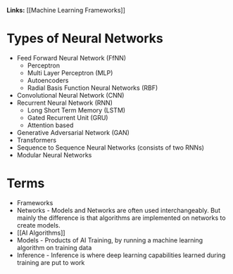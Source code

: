 **Links:**
[[Machine Learning Frameworks]]

# Types of Neural Networks
- Feed Forward Neural Network (FfNN)
	- Perceptron
	- Multi Layer Perceptron (MLP)
	- Autoencoders
	- Radial Basis Function Neural Networks (RBF)
- Convolutional Neural Network (CNN)
- Recurrent Neural Network (RNN)
	- Long Short Term Memory (LSTM)
	- Gated Recurrent Unit (GRU)
	- Attention based
- Generative Adversarial Network (GAN)
- Transformers
- Sequence to Sequence Neural Networks (consists of two RNNs)
- Modular Neural Networks

# Terms
- Frameworks
- Networks - Models and Networks are often used interchangeably. But mainly the difference is that algorithms are implemented on networks to create models.
- [[AI Algorithms]]
- Models - Products of AI Training, by running a machine learning algorithm on training data
- Inference - Inference is where deep learning capabilities learned during training are put to work